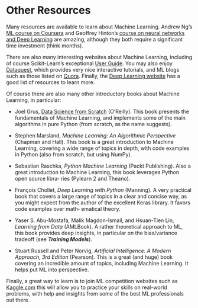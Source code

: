 # **Other Resources**

Many resources are available to learn about Machine Learning. Andrew Ng’s [ML course on Coursera](https://www.coursera.org/learn/machine-learning/) and Geoffrey Hinton’s [course on neural networks and Deep Learning](https://www.coursera.org/course/neuralnets) are amazing, although they both require a significant time investment (think months).

There are also many interesting websites about Machine Learning, including of course Scikit-Learn’s exceptional [User Guide](http://scikit-learn.org/stable/user_guide.html). You may also enjoy [Dataquest](https://www.dataquest.io/), which provides very nice interactive tutorials, and ML blogs such as those listed on [Quora](https://homl.info/1). Finally, the [Deep Learning website](http://deeplearning.net/) has a good list of resources to learn more.

Of course there are also many other introductory books about Machine Learning, in
particular:

- Joel Grus, [Data Science from Scratch](http://shop.oreilly.com/product/0636920033400.do) (O’Reilly). This book presents the fundamentals of Machine Learning, and implements some of the main algorithms in pure Python (from scratch, as the name suggests).

- Stephen Marsland, <em>Machine Learning: An Algorithmic Perspective</em> (Chapman and Hall). This book is a great introduction to Machine Learning, covering a wide range of topics in depth, with code examples in Python (also from scratch, but using NumPy).

- Sebastian Raschka, <em>Python Machine Learning</em> (Packt Publishing). Also a great
introduction to Machine Learning, this book leverages Python open source libra‐
ries (Pylearn 2 and Theano).

- François Chollet, <em>Deep Learning with Python</em> (Manning). A very practical book
that covers a large range of topics in a clear and concise way, as you might expect
from the author of the excellent Keras library. It favors code examples over math‐
ematical theory.

- Yaser S. Abu-Mostafa, Malik Magdon-Ismail, and Hsuan-Tien Lin, <em>Learning from Data</em> (AMLBook). A rather theoretical approach to ML, this book provides deep insights, in particular on the bias/variance tradeoff (see ***Training Models***).

- Stuart Russell and Peter Norvig, <em>Artificial Intelligence: A Modern Approach, 3rd
Edition</em> (Pearson). This is a great (and huge) book covering an incredible amount
of topics, including Machine Learning. It helps put ML into perspective.

Finally, a great way to learn is to join ML competition websites such as [Kaggle.com](https://www.kaggle.com/) this will allow you to practice your skills on real-world problems, with help and insights from some of the best ML professionals out there.

